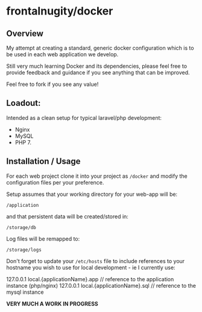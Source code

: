 # frontalnugity/docker

## Overview

My attempt at creating a standard, generic docker configuration which is to be used in each web application we develop.

Still very  much learning Docker and its dependencies, please feel free to provide feedback and guidance if you see anything that can be improved.

Feel free to fork if you see any value!

## Loadout:

Intended as a clean setup for typical laravel/php development:

- Nginx
- MySQL
- PHP 7.

## Installation / Usage

For each web project clone it into your project as `/docker` and modify the configuration files per your preference.

Setup assumes that your working directory for your web-app will be:

`/application`

and that persistent data will be created/stored in:

`/storage/db`

Log files will be remapped to:

`/storage/logs`

Don't forget to update your `/etc/hosts` file to include references to your hostname you wish to use for local development - ie I currently use:

127.0.0.1 local.{applicationName}.app           // reference to the application instance (php/nginx)
127.0.0.1 local.{applicationName}.sql           // reference to the mysql instance

**VERY MUCH A WORK IN PROGRESS**



